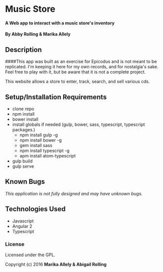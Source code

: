 # Music Store

#### A Web app to interact with a music store's inventory

#### By Abby Rolling & Marika Allely

## Description

####This app was built as an exercise for Epicodus and is not meant to be replicated. I'm keeping it here for my own records, and for nostalgia's sake. Feel free to play with it, but be aware that it is not a complete project.

This website allows a store to enter, track, search, and sell various cds.

## Setup/Installation Requirements

- clone repo
- npm install
- bower install
- install globals if needed (gulp, bower, sass, typescript, typescript packages.)
  - npm install gulp -g
  - npm install bower -g
  - gem install sass
  - npm install typescript -g
  - apm install atom-typescript
- gulp build
- gulp serve


## Known Bugs

_This application is not fully designed and may have unknown bugs._

## Technologies Used

* Javascript
* Angular 2
* Typescript 

### License

Licensed under the GPL.

Copyright (c) 2016 **Marika Allely & Abigail Rolling**
